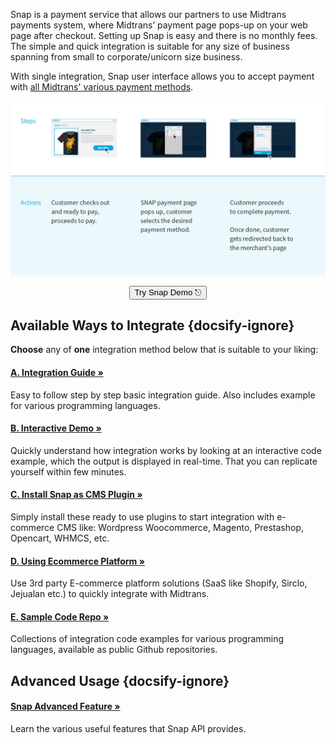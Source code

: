 Snap is a payment service that allows our partners to use Midtrans payments system, where Midtrans’ payment page pops-up on your web page after checkout. Setting up Snap is easy and there is no monthly fees. The simple and quick integration is suitable for any size of business spanning from small to corporate/unicorn size business.

 With single integration, Snap user interface allows you to accept payment with [all Midtrans' various payment methods](https://midtrans.com/payments).

![Snap Overview](./../../asset/image/snap-overview-main.png)

<p style="text-align: center;">
  <button onclick="
  event.target.innerText = `Processing...`;
  fetch(`https://cors-anywhere.herokuapp.com/https://midtrans.com/api/request_snap_token`)
    .then(res=>res.json())
    .then(res=>{
      let snapToken = res.token;
      snap.pay(snapToken,{
        onSuccess: function(res){ console.log('Snap result:',res) },
        onPending: function(res){ console.log('Snap result:',res) },
        onError: function(res){ console.log('Snap result:',res) },
      });
    })
    .catch( e=>{ console.error(e); window.open('https://demo.midtrans.com', '_blank'); } )
    .finally( e=>{ event.target.innerText = `Pay with Snap &#9099;` })
  " class="my-btn">Try Snap Demo &#9099;</button>
</p>

## Available Ways to Integrate {docsify-ignore}
**Choose** any of **one** integration method below that is suitable to your liking:

<div class="my-card">

#### [A. Integration Guide &#187;](/en/snap/integration-guide.md)
Easy to follow step by step basic integration guide. Also includes example for various programming languages.
</div>

<div class="my-card">

#### [B. Interactive Demo &#187;](/en/snap/interactive-demo.md)
Quickly understand how integration works by looking at an interactive code example, which the output is displayed in real-time. That you can replicate yourself within few minutes.
</div>

<div class="my-card">

#### [C. Install Snap as CMS Plugin &#187;](/en/snap/with-plugins.md)
Simply install these ready to use plugins to start integration with e-commerce CMS like: Wordpress Woocommerce, Magento, Prestashop, Opencart, WHMCS, etc.
</div>

<div class="my-card">

#### [D. Using Ecommerce Platform &#187;](/en/snap/platform/overview.md)
Use 3rd party E-commerce platform solutions (SaaS like Shopify, Sirclo, Jejualan etc.) to quickly integrate with Midtrans.
</div>

<div class="my-card">

#### [E. Sample Code Repo &#187;](/en/technical-reference/library-plugin.md#sample-code)
Collections of integration code examples for various programming languages, available as public Github repositories.
</div>


## Advanced Usage {docsify-ignore}

<div class="my-card">

#### [Snap Advanced Feature &#187;](/en/snap/advanced-feature.md)
Learn the various useful features that Snap API provides.
</div>